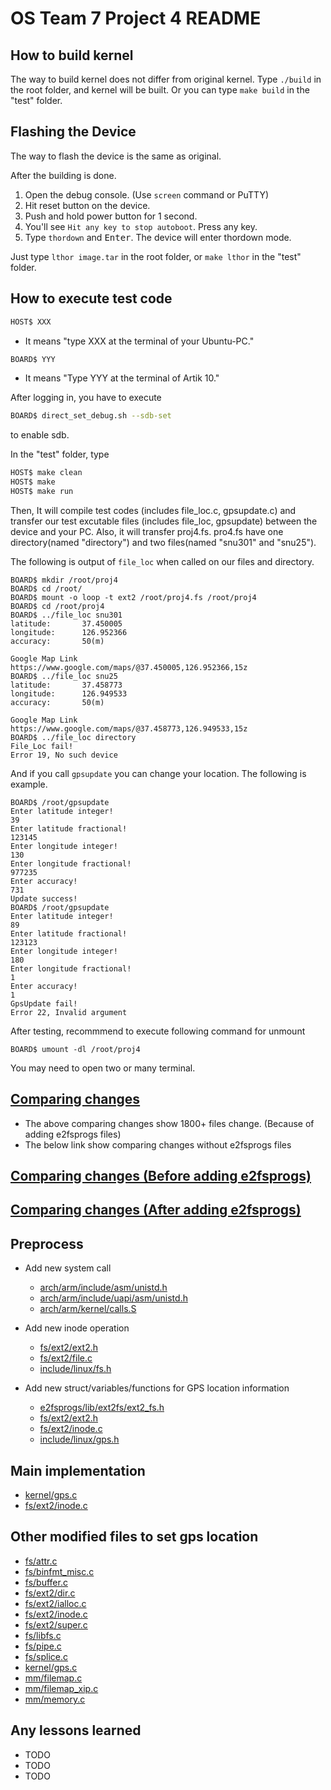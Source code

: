 # OS Team 7 Project 4 README

## How to build kernel
The way to build kernel does not differ from original kernel. Type `./build` in the root folder, and kernel will be built. Or you can type `make build` in the "test" folder.

## Flashing the Device
The way to flash the device is the same as original.

After the building is done.

1. Open the debug console. (Use `screen` command or PuTTY)
1. Hit reset button on the device.
1. Push and hold power button for 1 second.
1. You'll see `Hit any key to stop autoboot`. Press any key.
1. Type `thordown` and <kbd>Enter</kbd>. The device will enter thordown mode.

Just type `lthor image.tar` in the root folder, or `make lthor` in the "test" folder.

## How to execute test code
```bash
HOST$ XXX
```
* It means "type XXX at the terminal of your Ubuntu-PC."

```bash
BOARD$ YYY
```
* It means "Type YYY at the terminal of Artik 10."

After logging in, you have to execute 
```bash
BOARD$ direct_set_debug.sh --sdb-set
```
to enable sdb. 


In the "test" folder, type 
```bash
HOST$ make clean
HOST$ make
HOST$ make run
```
Then, It will compile test codes (includes file_loc.c, gpsupdate.c) and transfer our test excutable files (includes file_loc, gpsupdate) between the device and your PC.
Also, it will transfer proj4.fs. pro4.fs have one directory(named "directory") and two files(named "snu301" and "snu25").

The following is output of `file_loc` when called on our files and directory.
```
BOARD$ mkdir /root/proj4
BOARD$ cd /root/
BOARD$ mount -o loop -t ext2 /root/proj4.fs /root/proj4
BOARD$ cd /root/proj4
BOARD$ ../file_loc snu301
latitude:       37.450005
longitude:      126.952366
accuracy:       50(m)

Google Map Link
https://www.google.com/maps/@37.450005,126.952366,15z
BOARD$ ../file_loc snu25
latitude:       37.458773
longitude:      126.949533
accuracy:       50(m)

Google Map Link
https://www.google.com/maps/@37.458773,126.949533,15z
BOARD$ ../file_loc directory
File_Loc fail!
Error 19, No such device
```

And if you call `gpsupdate` you can change your location. The following is example.
```
BOARD$ /root/gpsupdate
Enter latitude integer!
39
Enter latitude fractional!
123145
Enter longitude integer!
130
Enter longitude fractional!
977235
Enter accuracy!
731
Update success!
BOARD$ /root/gpsupdate
Enter latitude integer!
89
Enter latitude fractional!
123123
Enter longitude integer!
180
Enter longitude fractional!
1
Enter accuracy!
1
GpsUpdate fail!
Error 22, Invalid argument
```

After testing, recommmend to execute following command for unmount
```
BOARD$ umount -dl /root/proj4
```

You may need to open two or many terminal.


## [Comparing changes](https://github.com/swsnu/os-team7/compare/base...proj4)
* The above comparing changes show 1800+ files change. (Because of adding e2fsprogs files)
* The below link show comparing changes without e2fsprogs files
## [Comparing changes (Before adding e2fsprogs)](https://github.com/swsnu/os-team7/compare/base...c6ee4f87bfc074ae929cd2f4f22eb5d619cee2e3)
## [Comparing changes (After adding e2fsprogs)](https://github.com/swsnu/os-team7/compare/cb0c31037407569a7c035be29ecdcf3b46911e7b...proj4)

## Preprocess
* Add new system call
	* [arch/arm/include/asm/unistd.h](https://github.com/swsnu/os-team7/blob/proj4/arch/arm/include/asm/unistd.h)
	* [arch/arm/include/uapi/asm/unistd.h](https://github.com/swsnu/os-team7/blob/proj4/arch/arm/include/uapi/asm/unistd.h)
	* [arch/arm/kernel/calls.S](https://github.com/swsnu/os-team7/blob/proj4/arch/arm/kernel/calls.S)

* Add new inode operation
	* [fs/ext2/ext2.h](https://github.com/swsnu/os-team7/blob/proj4/fs/ext2/ext2.h)
	* [fs/ext2/file.c](https://github.com/swsnu/os-team7/blob/proj4/fs/ext2/file.c)
	* [include/linux/fs.h](https://github.com/swsnu/os-team7/blob/proj4/include/linux/fs.h)

* Add new struct/variables/functions for GPS location information
	* [e2fsprogs/lib/ext2fs/ext2_fs.h](https://github.com/swsnu/os-team7/blob/proj4/e2fsprogs/lib/ext2fs/ext2_fs.h)
	* [fs/ext2/ext2.h](https://github.com/swsnu/os-team7/blob/proj4/fs/ext2/ext2.h)
	* [fs/ext2/inode.c](https://github.com/swsnu/os-team7/blob/proj4/fs/ext2/inode.c)
	* [include/linux/gps.h](https://github.com/swsnu/os-team7/blob/proj4/include/linux/gps.h)
		
## Main implementation 
* [kernel/gps.c](https://github.com/swsnu/os-team7/blob/proj4/kernel/gps.c)
* [fs/ext2/inode.c](https://github.com/swsnu/os-team7/blob/proj4/fs/ext2/inode.c)

## Other modified files to set gps location
* [fs/attr.c](https://github.com/swsnu/os-team7/blob/proj4/fs/attr.c)
* [fs/binfmt_misc.c](https://github.com/swsnu/os-team7/blob/proj4/fs/binfmt_misc.c)
* [fs/buffer.c](https://github.com/swsnu/os-team7/blob/proj4/fs/buffer.c)
* [fs/ext2/dir.c](https://github.com/swsnu/os-team7/blob/proj4/fs/ext2/dir.c)
* [fs/ext2/ialloc.c](https://github.com/swsnu/os-team7/blob/proj4/fs/ext2/ialloc.c)
* [fs/ext2/inode.c](https://github.com/swsnu/os-team7/blob/proj4/fs/ext2/inode.c)
* [fs/ext2/super.c](https://github.com/swsnu/os-team7/blob/proj4/fs/ext2/super.c)
* [fs/libfs.c](https://github.com/swsnu/os-team7/blob/proj4/fs/libfs.c)
* [fs/pipe.c](https://github.com/swsnu/os-team7/blob/proj4/fs/pipe.c)
* [fs/splice.c](https://github.com/swsnu/os-team7/blob/proj4/fs/splice.c)
* [kernel/gps.c](https://github.com/swsnu/os-team7/blob/proj4/kernel/gps.c)
* [mm/filemap.c](https://github.com/swsnu/os-team7/blob/proj4/mm/filemap.c)
* [mm/filemap_xip.c](https://github.com/swsnu/os-team7/blob/proj4/mm/filemap_xip.c)
* [mm/memory.c](https://github.com/swsnu/os-team7/blob/proj4/mm/memory.c)


## Any lessons learned
* TODO
* TODO
* TODO

